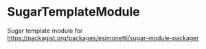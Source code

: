 # SugarTemplateModule
Sugar template module for https://packagist.org/packages/esimonetti/sugar-module-packager
